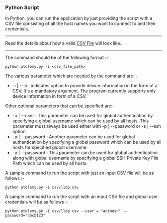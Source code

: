 ### Python Script

In Python, you can run the application by just providing the script with a CSV file consisting of all the host names you want to connect to and their credentials.

***
Read the details about how a valid [CSV File](VALID-CSV.md) will look like.
***

The command should be of the following format :-

```
python ptolemy.py -i <csv_file_path>
```

The various parameter which are needed by the command are :-

* -i | --in : indicates option to provide device information in the form of a CSV. It's a mandatory argument.
The program currently supports only device information in form of a CSV.

Other optional parameters that can be specified are:-
* -u | --user : This parameter can be used for global authentication by specifying a global username which can be used by all hosts. This parameter must always be used  either with -p | --password or -s | --ssh option.
* -p | --password : Another parameter can be used for global authentication by specifying a global password which can be used by all hosts for specified global username.
* -p | --password : This parameter can be used for global authentication along with global username by specifying a global SSH Private Key File Path which can be used by all hosts.

A sample command to run the script with just an input CSV file will be as follows :-

```
python ptolemy.py -i csv/lldp.csv
```
A sample command to run the script with an input CSV file and global user credentials will be as follows :-

```
python ptolemy.py -i csv/lldp.csv --user = "animesh" --password="abc@123"

```
